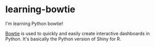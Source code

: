 # learning-bowtie
I'm learning Python bowtie!

[Bowtie](https://github.com/jwkvam/bowtie) is used to quickly and easily create interactive dashboards in Python. It's basically the Python version of Shiny for R.
